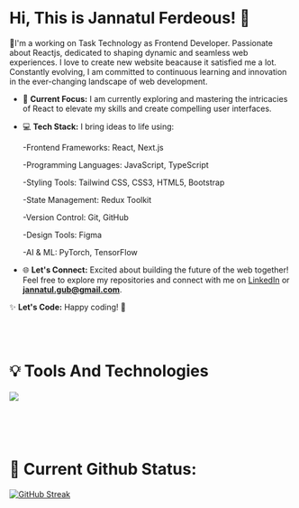 
</br>

# Hi, This is Jannatul Ferdeous! 👋

💼I'm a working on Task Technology as Frontend Developer. Passionate about Reactjs, dedicated to shaping dynamic and seamless web experiences. I love to create new website beacause it satisfied me a lot. Constantly evolving, I am committed to continuous learning and innovation in the ever-changing landscape of web development.

- 🚀 **Current Focus:** I am currently exploring and mastering the intricacies of React to elevate my skills and create compelling user interfaces.

- 💻 **Tech Stack:** I bring ideas to life using:

    -Frontend Frameworks: React, Next.js
    
    -Programming Languages: JavaScript, TypeScript
    
    -Styling Tools: Tailwind CSS, CSS3, HTML5, Bootstrap
    
    -State Management: Redux Toolkit
    
    -Version Control: Git, GitHub
    
    -Design Tools: Figma
    
    -AI & ML: PyTorch, TensorFlow

- 🌐 **Let's Connect:** Excited about building the future of the web together! Feel free to explore my repositories and connect with me on [LinkedIn](https://www.linkedin.com/in/jannatulferdeous/) or **jannatul.gub@gmail.com**.

✨ **Let's Code:** Happy coding! 🚀

<br/>


<br>

# :bulb: Tools And Technologies

<p >
  <a href="https://skillicons.dev">
    <img src="https://skillicons.dev/icons?i=react,js,next,typescript,redux,tailwind,vite,html,css,bootstrap,git,vscode,github,figma,pytorch,tensorflow" />
  </a>
</p>

<br>

<br>
<br>

# 🚀 **Current Github Status**:

<p  >
<a href="https://git.io/streak-stats"><img src="https://github-readme-streak-stats.herokuapp.com?user=%20fahim-khandakar&theme=tokyonight&hide_border=true" alt="GitHub Streak" /></a>
</p>

<br>
<br>


